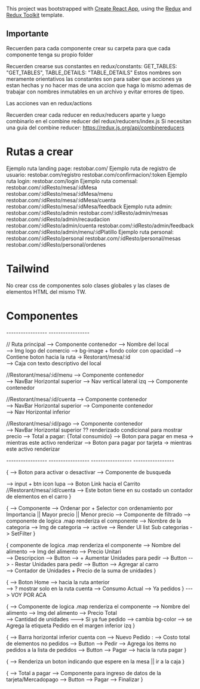 This project was bootstrapped with [Create React App](https://github.com/facebook/create-react-app), using the [Redux](https://redux.js.org/) and [Redux Toolkit](https://redux-toolkit.js.org/) template.

## Importante

Recuerden para cada componente crear su carpeta para que cada componente tenga su propio folder

Recuerden crearse sus constantes en redux/constants:
GET_TABLES: "GET_TABLES",
TABLE_DETAILS: "TABLE_DETAILS"
Estos nombres son meramente orientativos las constantes son para saber que acciones ya estan hechas y no hacer mas de una accion que haga lo mismo ademas de trabajar con nombres inmutables en un archivo y evitar errores de tipeo.

Las acciones van en redux/actions

Recuerden crear cada reducer en redux/reducers aparte y luego combinarlo en el combine reducer del redux/reducers/index.js
Si necesitan una guia del combine reducer: https://redux.js.org/api/combinereducers

# Rutas a crear

Ejemplo ruta landing page:
restobar.com/
Ejemplo ruta de registro de usuario:
restobar.com/registro
restobar.com/confirmacion/:token
Ejemplo ruta login:
restobar.com/login
Ejemplo ruta comensal:
restobar.com/:idResto/mesa/:idMesa
restobar.com/:idResto/mesa/:idMesa/menu
restobar.com/:idResto/mesa/:idMesa/cuenta
restobar.com/:idResto/mesa/:idMesa/feedback
Ejemplo ruta admin:
restobar.com/:idResto/admin
restobar.com/:idResto/admin/mesas
restobar.com/:idResto/admin/recaudacion
restobar.com/:idResto/admin/cuenta
restobar.com/:idResto/admin/feedback
restobar.com/:idResto/admin/menu/:idPlatillo
Ejemplo ruta personal:
restobar.com/:idResto/personal
restobar.com/:idResto/personal/mesas
restobar.com/:idResto/personal/ordenes 

# Tailwind

No crear css de componentes solo clases globales y las clases de elementos HTML del mismo TW.


# Componentes

 ----------------- <RUTAS> ----------------- 

// Ruta principal               <Landing>   --> Componente contenedor
                                            --> Nombre del local   
                                            --> Img logo del comercio
                                            --> bg-image + fondo color con opacidad
                                            --> Contiene boton <Link> hacia la ruta -> Restorant/mesa/:id                                     
                                            --> Caja con texto descriptivo del local

//Restorant/mesa/:id/menu     <OrderBoard>  --> Componente contenedor  
                                            --> NavBar Horizontal superior <OrderBar>
                                            --> Nav vertical lateral izq  <FilterBar>
                                            --> Componente contenedor <FoodCarrousel>                                   

//Restorant/mesa/:id/cuenta    <BillBoard>  --> Componente contenedor  
                                            --> NavBar Horizontal superior <BillBar>
                                            --> Componente contenedor <OrdersCarrousel>                                   
                                            --> Nav Horizontal inferior  <PayBar>


//Restorant/mesa/:id/pago      <PayBoard>   --> Componente contenedor  
                                            --> NavBar Horizontal superior <BillBar> ?? renderizado condicional para mostrar precio
                                            --> Total a pagar: {Total consumido}
                                            --> Boton para pagar en mesa -> mientras este activo renderizar <LocalPay> 
                                            --> Boton para pagar por tarjeta -> mientras este activo renderizar <MercadoPago>


 ----------------- <COMPONENTES-RUTAS> ----------------- 
 <Landing>
 <OrderBoard>
 <BillBoard>
 <PayBoard>
 ----------------- <COMPONENTES-HIJOS> ----------------- 

<OrderBar> {
        --> Boton para activar o desactivar <FillterBar> 
        --> Componente de busqueda  <Search> --> input + btn icon lupa
        --> Boton Link hacia el Carrito //Restorant/mesa/:id/cuenta --> Este boton tiene en su costado un contador de elementos en el carro
}

<FilterBar> {
        --> Componente <SetOrder>  --> Ordenar por + Selector con ordenamiento por Importancia || Mayor precio || Menor precio
        --> Componente de filtrado  <FilterCards> --> componente de logica .map  renderiza  el componente <FilterdCard> --> Nombre de la categoria
                                                                                                                        --> Img de categoria
                                                                                                                        --> :active --> Render Ul list Sub categorias -> SetFilter
}

<FoodCarrousel> {
        componente de logica .map  renderiza  el componente <OrderCard>   --> Nombre del alimento
                                                                          --> Img del alimento
                                                                          --> Precio Unitari      
                                                                          --> Descripcion
                                                                          --> Button --> +  Aumentar Unidades para pedir
                                                                          --> Button --> -  Restar Unidades para pedir
                                                                          --> Button -->    Agregar al carro                                                                        
                                                                          --> Contador de Unidades + Precio de la suma de unidades
}

<BillBar> {
        --> Boton <Link> Home --> hacia la ruta anterior  
        --> ? mostrar solo en la ruta cuenta --> Consumo Actual --> Ya pedidos
}
---> VOY POR ACA

<OrdersCarrousel> {
        --> Componente de logica .map  renderiza  el componente <OrderedCard> --> Nombre del alimento
                                                                              --> Img del alimento
                                                                              --> Precio Total      
                                                                              --> Cantidad de unidades
                                                                              ---> Si ya fue pedido --> cambia bg-color
                                                                                                    --> se Agrega la etiqueta Pedido en el margen inferior izq
}

<PayBar> {
        --> Barra horizontal inferior cuenta con --> Nuevo Pedido : --> Costo total de elementos no pedidos
                                                 --> Button --> Pedir --> Agrega los items no pedidos a la lista de pedidos
                                                 --> Button --> Pagar --> <Link> hacia la ruta pagar 
}

<LocalPay> {
        --> Renderiza un boton indicando que espere en la mesa || ir a la caja
}

<MercadoPago> {
        --> Total a pagar
        --> Componente para ingreso de datos de la tarjeta/Mercadopago
        --> Button --> Pagar --> Finalizar
}





